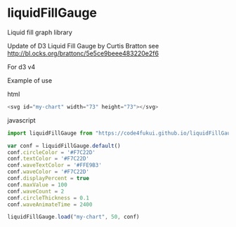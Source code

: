 # liquidFillGauge
Liquid fill graph library

Update of D3 Liquid Fill Gauge by Curtis Bratton see http://bl.ocks.org/brattonc/5e5ce9beee483220e2f6

For d3 v4

Example of use

html
```javascript
<svg id="my-chart" width="73" height="73"></svg>
```
javascript
```javascript
import liquidFillGauge from "https://code4fukui.github.io/liquidFillGauge/liquidFillGauge.js";

var conf = liquidFillGauge.default()
conf.circleColor = '#F7C22D'
conf.textColor = '#F7C22D'
conf.waveTextColor = '#FFE9B3'
conf.waveColor = '#F7C22D'
conf.displayPercent = true
conf.maxValue = 100
conf.waveCount = 2
conf.circleThickness = 0.1
conf.waveAnimateTime = 2400

liquidFillGauge.load("my-chart", 50, conf)
```
